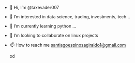 - 👋 Hi, I’m @taxevader007
- 👀 I’m interested in data science, trading, investments, tech...
- 🌱 I’m currently learning python ...
- 💞️ I’m looking to collaborate on linux projects
- 📫 How to reach me santiagoespinosagiraldo1@gmail.com

  xd
  

<!---
taxevader007/taxevader007 is a ✨ special ✨ repository because its `README.md` (this file) appears on your GitHub profile.
You can click the Preview link to take a look at your changes.
--->
